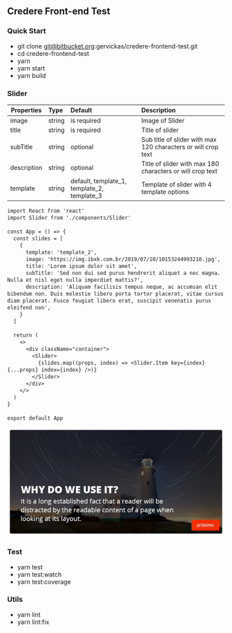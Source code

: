 ## Credere Front-end Test

### Quick Start
* git clone git@bitbucket.org:gervickas/credere-frontend-test.git
* cd credere-frontend-test
* yarn 
* yarn start
* yarn build

### Slider

| Properties | Type | Default | Description |
| ------------- |:-------------| :-------------|:-------------|
| image | string | is required | Image of Slider  |
| title | string | is required | Title of slider  |
| subTitle | string | optional | Sub title of slider with max 120 characters or will crop text  |
| description | string | optional | Title of slider with max 180 characters or will crop text |
| template | string | default, template_1, template_2, template_3 | Template of slider with 4 template options |


```
import React from 'react'
import Slider from './components/Slider'

const App = () => {
  const slides = [
    {
      template: 'template_2',
      image: 'https://img.ibxk.com.br/2019/07/10/10153244993210.jpg',
      title: 'Lorem ipsum dolor sit amet',
      subTitle: 'Sed non dui sed purus hendrerit aliquet a nec magna. Nulla et nisl eget nulla imperdiet mattis?',
      description: 'Aliquam facilisis tempus neque, ac accumsan elit bibendum non. Duis molestie libero porta tortor placerat, vitae cursus diam placerat. Fusce feugiat libero erat, suscipit venenatis purus eleifend non',
    }
  ]

  return (
    <>
      <div className="container">
        <Slider>
          {slides.map((props, index) => <Slider.Item key={index} {...props} index={index} />)}
        </Slider>
      </div>
    </>
  )
}

export default App

```

![template_2](https://raw.githubusercontent.com/meucredere/frontend-test/master/images/news/layout-2.jpg)

### Test
* yarn test
* yarn test:watch 
* yarn test:coverage


### Utils
* yarn lint
* yarn lint:fix
